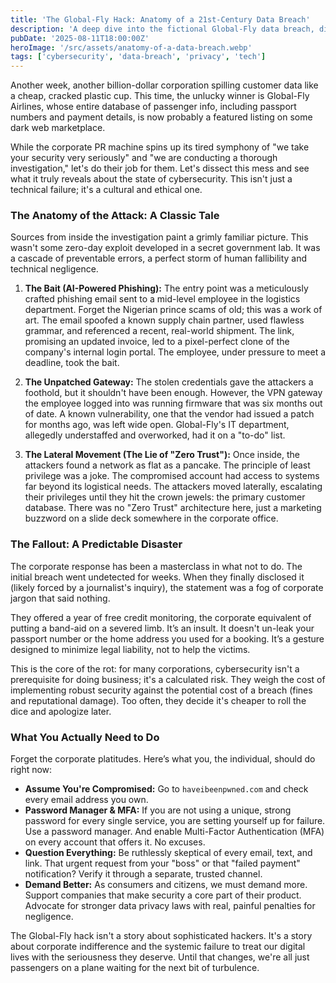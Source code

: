 ```yaml
---
title: 'The Global-Fly Hack: Anatomy of a 21st-Century Data Breach'
description: 'A deep dive into the fictional Global-Fly data breach, dissecting the attack, the corporate fallout, and the essential lessons for our digital safety.'
pubDate: '2025-08-11T18:00:00Z'
heroImage: '/src/assets/anatomy-of-a-data-breach.webp'
tags: ['cybersecurity', 'data-breach', 'privacy', 'tech']
---
```


Another week, another billion-dollar corporation spilling customer data like a cheap, cracked plastic cup. This time, the unlucky winner is Global-Fly Airlines, whose entire database of passenger info, including passport numbers and payment details, is now probably a featured listing on some dark web marketplace.

While the corporate PR machine spins up its tired symphony of "we take your security very seriously" and "we are conducting a thorough investigation," let's do their job for them. Let's dissect this mess and see what it truly reveals about the state of cybersecurity. This isn't just a technical failure; it's a cultural and ethical one.

### The Anatomy of the Attack: A Classic Tale

Sources from inside the investigation paint a grimly familiar picture. This wasn't some zero-day exploit developed in a secret government lab. It was a cascade of preventable errors, a perfect storm of human fallibility and technical negligence.

1.  **The Bait (AI-Powered Phishing):** The entry point was a meticulously crafted phishing email sent to a mid-level employee in the logistics department. Forget the Nigerian prince scams of old; this was a work of art. The email spoofed a known supply chain partner, used flawless grammar, and referenced a recent, real-world shipment. The link, promising an updated invoice, led to a pixel-perfect clone of the company's internal login portal. The employee, under pressure to meet a deadline, took the bait.

2.  **The Unpatched Gateway:** The stolen credentials gave the attackers a foothold, but it shouldn't have been enough. However, the VPN gateway the employee logged into was running firmware that was six months out of date. A known vulnerability, one that the vendor had issued a patch for months ago, was left wide open. Global-Fly's IT department, allegedly understaffed and overworked, had it on a "to-do" list.

3.  **The Lateral Movement (The Lie of "Zero Trust"):** Once inside, the attackers found a network as flat as a pancake. The principle of least privilege was a joke. The compromised account had access to systems far beyond its logistical needs. The attackers moved laterally, escalating their privileges until they hit the crown jewels: the primary customer database. There was no "Zero Trust" architecture here, just a marketing buzzword on a slide deck somewhere in the corporate office.

### The Fallout: A Predictable Disaster

The corporate response has been a masterclass in what not to do. The initial breach went undetected for weeks. When they finally disclosed it (likely forced by a journalist's inquiry), the statement was a fog of corporate jargon that said nothing.

They offered a year of free credit monitoring, the corporate equivalent of putting a band-aid on a severed limb. It’s an insult. It doesn't un-leak your passport number or the home address you used for a booking. It’s a gesture designed to minimize legal liability, not to help the victims.

This is the core of the rot: for many corporations, cybersecurity isn't a prerequisite for doing business; it's a calculated risk. They weigh the cost of implementing robust security against the potential cost of a breach (fines and reputational damage). Too often, they decide it's cheaper to roll the dice and apologize later.

### What You Actually Need to Do

Forget the corporate platitudes. Here’s what you, the individual, should do right now:

- **Assume You're Compromised:** Go to `haveibeenpwned.com` and check every email address you own.
- **Password Manager & MFA:** If you are not using a unique, strong password for every single service, you are setting yourself up for failure. Use a password manager. And enable Multi-Factor Authentication (MFA) on every account that offers it. No excuses.
- **Question Everything:** Be ruthlessly skeptical of every email, text, and link. That urgent request from your "boss" or that "failed payment" notification? Verify it through a separate, trusted channel.
- **Demand Better:** As consumers and citizens, we must demand more. Support companies that make security a core part of their product. Advocate for stronger data privacy laws with real, painful penalties for negligence.

The Global-Fly hack isn't a story about sophisticated hackers. It's a story about corporate indifference and the systemic failure to treat our digital lives with the seriousness they deserve. Until that changes, we're all just passengers on a plane waiting for the next bit of turbulence.
